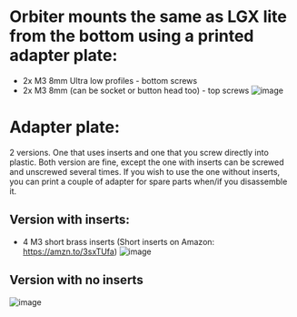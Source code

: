 # Orbiter mounts the same as LGX lite from the bottom using a printed adapter plate:

- 2x M3 8mm Ultra low profiles - bottom screws
- 2x M3 8mm (can be socket or button head too) - top screws
![image](https://user-images.githubusercontent.com/37383368/147399168-6b137a11-c0c7-4553-8b18-e37440db5740.png)


# Adapter plate:

2 versions. One that uses inserts and one that you screw directly into plastic. Both version are fine, except the one with inserts can be screwed and unscrewed several times. If you wish to use the one without inserts, you can print a couple of adapter for spare parts when/if you disassemble it.

## Version with inserts:

- 4 M3 short brass inserts (Short inserts on Amazon: https://amzn.to/3sxTUfa)
![image](https://user-images.githubusercontent.com/37383368/147398943-5686360a-ea5f-4cdf-bb98-aabe11347dc0.png)

## Version with no inserts
![image](https://user-images.githubusercontent.com/37383368/147399032-80185309-dc87-493a-8c1d-f988fa269c75.png)



